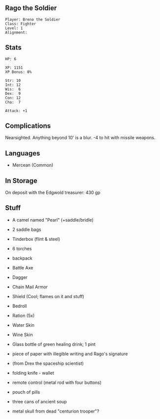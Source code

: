 
## Rago the Soldier

    Player: Breno the Soldier
    Class: Fighter
    Level: 1
    Alignment: 

## Stats

    HP: 6

    XP: 1151
    XP Bonus: 0%

    Str: 10
    Int: 12
    Wis:  6
    Dex:  9
    Con: 12
    Cha:  7

    Attack: +1

## Complications

Nearsighted.  Anything beyond 10' is a blur.  -4 to hit with missile weapons.

## Languages

- Mercean (Common)

## In Storage

On deposit with the Edgwold treasurer: 430 gp

## Stuff

* A camel named "Pearl" (+saddle/bridle)
* 2 saddle bags

* Tinderbox (flint & steel)
* 6 torches
* backpack
* Battle Axe
* Dagger
* Chain Mail Armor
* Shield (Cool; flames on it and stuff)
* Bedroll
* Ration (5x)
* Water Skin
* Wine Skin
* Glass bottle of green healing drink; 1 pint
* piece of paper with illegible writing and Rago's signature

* (from Drex the spaceship scientist)
 * folding knife - wallet
 * remote control (metal rod with four buttons)
 * pouch of pills
 * three cans of ancient soup
 * metal skull from dead "centurion trooper"?

